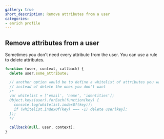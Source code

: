 ```yaml
---
gallery: true
short_description: Remove attributes from a user
categories:
- enrich profile
---
```

## Remove attributes from a user

Sometimes you don't need every attribute from the user. You can use a rule to delete attributes.

```js
function (user, context, callback) {
  delete user.some_attribute;

  // another option would be to define a whitelist of attributes you want,
  // instead of delete the ones you don't want
  /*
  var whitelist = ['email', 'name', 'identities'];
  Object.keys(user).forEach(function(key) {
    console.log(whitelist.indexOf(key));
    if (whitelist.indexOf(key) === -1) delete user[key];
  });
  */

  callback(null, user, context);
}
```
